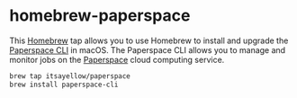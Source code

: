 # homebrew-paperspace
This [Homebrew](https://brew.sh/) tap allows you to use Homebrew to install and upgrade the [Paperspace CLI](https://paperspace.github.io/paperspace-node/#paperspace-cli) in macOS.  The Paperspace CLI allows you to manage and monitor jobs on the [Paperspace](https://www.paperspace.com/) cloud computing service.

```bash
brew tap itsayellow/paperspace
brew install paperspace-cli
```

